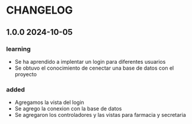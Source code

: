 # CHANGELOG

## 1.0.0 2024-10-05

### learning

- Se ha aprendido a implentar un login para diferentes usuarios
- Se obtuvo el conocimiento de cenectar una base de datos con el proyecto

### added

- Agregamos la vista del login
- Se agrego la conexion con la base de datos
- Se agregaron los controladores y las vistas para farmacia y secretaria
